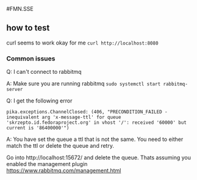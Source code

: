 #FMN.SSE

## how to test

curl seems to work okay for me `curl http://localhost:8080`

### Common issues

Q: I can't connect to rabbitmq

A: Make sure you are running rabbitmq `sudo systemctl start rabbitmq-server`

Q: I get the following error
```
pika.exceptions.ChannelClosed: (406, "PRECONDITION_FAILED - inequivalent arg 'x-message-ttl' for queue 'skrzepto.id.fedoraproject.org' in vhost '/': received '60000' but current is '86400000'")
```

A: You have set the queue a ttl that is not the same. You need to either match the ttl or delete the queue and retry.

Go into http://localhost:15672/  and delete the queue. Thats assuming you enabled the management plugin https://www.rabbitmq.com/management.html


